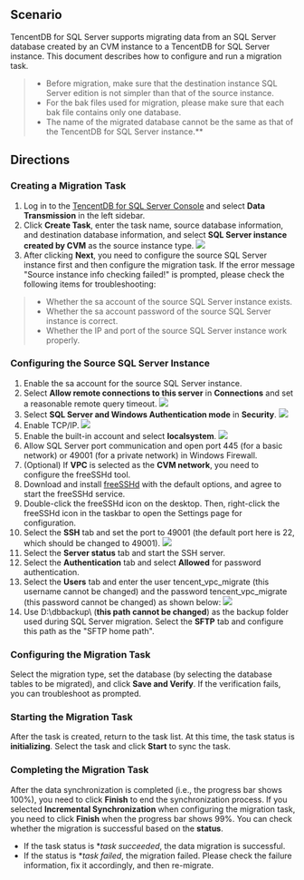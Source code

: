 ## Scenario
TencentDB for SQL Server supports migrating data from an SQL Server database created by an CVM instance to a TencentDB for SQL Server instance. This document describes how to configure and run a migration task.

>- Before migration, make sure that the destination instance SQL Server edition is not simpler than that of the source instance.
>- For the bak files used for migration, please make sure that each bak file contains only one database.
>- The name of the migrated database cannot be the same as that of the TencentDB for SQL Server instance.**

## Directions
### Creating a Migration Task
1. Log in to the [TencentDB for SQL Server Console](https://console.cloud.tencent.com/sqlserver) and select **Data Transmission** in the left sidebar.
2. Click **Create Task**, enter the task name, source database information, and destination database information, and select **SQL Server instance created by CVM** as the source instance type.
![](https://main.qcloudimg.com/raw/44f50fd103a2298677d79ae0ee6c87e4.png)
3. After clicking **Next**, you need to configure the source SQL Server instance first and then configure the migration task.
 If the error message "Source instance info checking failed!" is prompted, please check the following items for troubleshooting:
>- Whether the sa account of the source SQL Server instance exists.
>- Whether the sa account password of the source SQL Server instance is correct.
>- Whether the IP and port of the source SQL Server instance work properly.

### Configuring the Source SQL Server Instance
1. Enable the sa account for the source SQL Server instance.
2. Select **Allow remote connections to this server** in **Connections** and set a reasonable remote query timeout.
![](https://main.qcloudimg.com/raw/8455b226eeb556e2a29c344c88f58816.png)
3. Select **SQL Server and Windows Authentication mode** in **Security**.
![](https://main.qcloudimg.com/raw/b6147d87e00fe1adf7d45ade5e9817a6.png)
4. Enable TCP/IP.
![](https://main.qcloudimg.com/raw/6e2a92237acc5a6d12978b6f5684d639.png)
5. Enable the built-in account and select **localsystem**.
![](https://main.qcloudimg.com/raw/1705b8f236182a11974be4c7776bd49b.png)
6. Allow SQL Server port communication and open port 445 (for a basic network) or 49001 (for a private network) in Windows Firewall.
7. (Optional) If **VPC** is selected as the **CVM network**, you need to configure the freeSSHd tool.
 1. Download and install [freeSSHd](http://www.freesshd.com/freeSSHd.exe) with the default options, and agree to start the freeSSHd service.
 2. Double-click the freeSSHd icon on the desktop. Then, right-click the freeSSHd icon in the taskbar to open the Settings page for configuration.
 3. Select the **SSH** tab and set the port to 49001 (the default port here is 22, which should be changed to 49001). ![](https://main.qcloudimg.com/raw/46b896f77b9e533e5a6c7fa2783bef1d.png)
 4. Select the **Server status** tab and start the SSH server.
 5. Select the **Authentication** tab and select **Allowed** for password authentication.
 6. Select the **Users** tab and enter the user tencent_vpc_migrate (this username cannot be changed) and the password tencent_vpc_migrate (this password cannot be changed) as shown below:
 ![](https://main.qcloudimg.com/raw/2c34d7cf466eefd301107223986f6049.png)
 7. Use D:\dbbackup\ (**this path cannot be changed**) as the backup folder used during SQL Server migration. Select the **SFTP** tab and configure this path as the "SFTP home path".

### Configuring the Migration Task
Select the migration type, set the database (by selecting the database tables to be migrated), and click **Save and Verify**. If the verification fails, you can troubleshoot as prompted.

### Starting the Migration Task
After the task is created, return to the task list. At this time, the task status is **initializing**. Select the task and click **Start** to sync the task.

### Completing the Migration Task
After the data synchronization is completed (i.e., the progress bar shows 100%), you need to click **Finish** to end the synchronization process. If you selected **Incremental Synchronization** when configuring the migration task, you need to click **Finish** when the progress bar shows 99%. You can check whether the migration is successful based on the **status**.
 - If the task status is **task succeeded*, the data migration is successful.
 - If the status is **task failed*, the migration failed. Please check the failure information, fix it accordingly, and then re-migrate.

